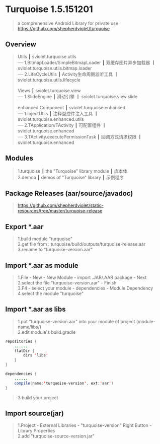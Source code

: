 # Turquoise 1.5.151201
> a comprehensive Android Library for private use <br/>
> https://github.com/shepherdviolet/turquoise <br/>

## Overview
> Utils ┃ sviolet.turquoise.utils <br/>
> ┈┈ 1.BitmapLoader/SimpleBitmapLoader ┃ 双缓存图片异步加载器 ┃ sviolet.turquoise.utils.bitmap.loader <br/>
> ┈┈ 2.LifeCycleUtils ┃ Activity生命周期监听工具 ┃ sviolet.turquoise.utils.lifecycle <br/>
> <br/>
> Views ┃ sviolet.turquoise.view <br/>
> ┈┈ 1.SlideEngine ┃ 滑动引擎 ┃ sviolet.turquoise.view.slide <br/>
> <br/>
> enhanced Component ┃ sviolet.turquoise.enhanced <br/>
> ┈┈ 1.InjectUtils ┃ 注释型控件注入工具 ┃ sviolet.turquoise.enhanced.utils <br/>
> ┈┈ 2.TApplication/TActivity ┃ 可配置组件 ┃ sviolet.turquoise.enhanced <br/>
> ┈┈ 3.TActivity.executePermissionTask ┃ 回调方式请求权限 ┃ sviolet.turquoise.enhanced <br/>

## Modules
> 1.turquoise ┃ the "Turquoise" library module ┃ 库本体 <br/>
> 2.demoa ┃ demos of "Turquoise" library ┃ 示例程序 <br/>

## Package Releases (aar/source/javadoc)
> https://github.com/shepherdviolet/static-resources/tree/master/turquoise-release <br/>

## Export *.aar
>1.build module "turquoise" <br/>
>2.get file from : turquoise/build/outputs/turquoise-release.aar <br/>
>3.rename to "turquoise-version.aar" <br/>

## Import *.aar as module
>1.File - New - New Module - import .JAR/.AAR package - Next <br/>
>2.select the file "turquoise-version.aar" - Finish <br/>
>3.F4 - select your module - dependencies - Module Dependency <br/>
>4.select the module "turquoise" <br/>

## Import *.aar as libs
>1.put "turquoise-version.aar" into your module of project (module-name/libs/) <br/>
>2.edit module's build.gradle <br/>

```java
repositories {
    ......
    flatDir {
        dirs 'libs'
    }
}
```

```java
dependencies {
    ......
    compile(name:'turquoise-version', ext:'aar')
}
```

>3.build your project <br/>

## Import source(jar)
> 1.Project - External Libraries - "turquoise-version" Right Button - Library Properties <br/>
> 2.add "turquoise-source-version.jar" <br/>